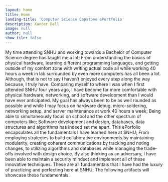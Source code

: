 ```yaml
---
layout: home
title: Home
landing-title: 'Computer Science Capstone ePortfolio'
description: Xander Bell
image: null
author: null
show_tile: false
---
```


My time attending SNHU and working towards a Bachelor of Computer Science degree has taught me a lot; From understanding the basics of physical hardware, learning different programming languages, and getting outside of my comfort zone with writing actual code all while working 40 hours a week in lab surrounded by even more computers has all been a lot. Although, that is not to say I haven’t enjoyed every step along the way because, I truly have. Comparing myself to where I was when I first attended SNHU four years ago, I have become far more comfortable with physical hardware, networking, and software development than I would have ever anticipated. My goal has always been to be as well rounded as possible and while I may focus on hardware debug, micro-soldering, networking setup, and server maintenance at work 40 hours a week; Being able to simultaneously focus on school and the other spectrum of computers like; Software development and design, databases, data structures and algorithms has indeed set me apart. This ePorfolio encapsulates all the fundamentals I have learned here at SNHU; From employing strategies to build collaborative environments by maintaining modularity, creating coherent communications by tracking and noting changes, to utilizing algorithms and databases while managing the trade-offs involved with design choice. By also thinking as an adversary, I have been able to maintain a security mindset and implement all of these innovative techniques. These are all fundamentals that I have had the luxury of practicing and perfecting here at SNHU; The following artifacts will showcase these fundamentals.
